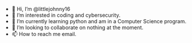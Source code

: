 - 👋 Hi, I’m @littlejohnny16
- 👀 I’m interested in coding and cybersecurity.
- 🌱 I’m currently learning python and am in a Computer Science program. 
- 💞️ I’m looking to collaborate on nothing at the moment. 
- 📫 How to reach me email. 

<!---
littlejohnny16/littlejohnny16 is a ✨ special ✨ repository because its `README.md` (this file) appears on your GitHub profile.
You can click the Preview link to take a look at your changes.
--->
